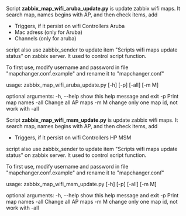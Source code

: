 Script  **zabbix_map_wifi_aruba_update.py**
is update zabbix wifi maps.
It search map, names begins with AP, and then check items, add
- Triggers, if it persist on wifi Controllers Aruba
- Mac adress (only for Aruba)
- Channels (only for aruba)

script also use zabbix_sender to update item "Scripts wifi maps update status" on zabbix server. It used to control script function.

To first use, modify username and password in file "mapchanger.conf.example" and rename it to "mapchanger.conf"

usage: zabbix_map_wifi_aruba_update.py [-h] [-p] [-all] [-m M]

optional arguments:
  -h, --help  show this help message and exit
  -p          Print map names
  -all        Change all AP maps
  -m M        change only one map id, not work with -all
  
Script  **zabbix_map_wifi_msm_update.py**
is update zabbix wifi maps.
It search map, names begins with AP, and then check items, add
- Triggers, if it persist on wifi Controllers HP MSM

script also use zabbix_sender to update item "Scripts wifi maps update status" on zabbix server. It used to control script function.

To first use, modify username and password in file "mapchanger.conf.example" and rename it to "mapchanger.conf"

usage: zabbix_map_wifi_msm_update.py [-h] [-p] [-all] [-m M]

optional arguments:
  -h, --help  show this help message and exit
  -p          Print map names
  -all        Change all AP maps
  -m M        change only one map id, not work with -all